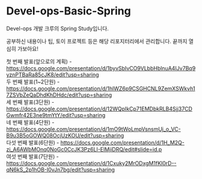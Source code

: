 # Devel-ops-Basic-Spring
Devel-ops 개발 크루의 Spring Study입니다.

공부하신 내용이나 팁, 토이 프로젝트 등은 해당 리포지터리에서 관리합니다.
끝까지 열심히 가보아요!

첫 번째 발표(앞으로의 계획) - https://docs.google.com/presentation/d/1byvSbIvCO9VLbbHblnuA4IJv7Bq9yznPTBaRa85cJK8/edit?usp=sharing <br>
두 번째 발표(1~2단원) - https://docs.google.com/presentation/d/1hlWZ6p9CSGHCNL9ZemXSWkvh17ZSVbZeQaDhdKhDHdc/edit?usp=sharing <br>
세 번째 발표(3단원) - https://docs.google.com/presentation/d/12WQpIkCp71EMDbkRLB4Sjj37CDGwmfr42E3ne9tmYtY/edit?usp=sharing <br>
네 번째 발표(4단원) - https://docs.google.com/presentation/d/1mO9tWoLmpVsnsmUj_o_VC-B9u3B5oGOWQ08OcjUzKOU/edit?usp=sharing <br>
다섯 번째 발표(6단원) - https://docs.google.com/presentation/d/1H_M2Q-zi_A6AWbMOnq0NoGc0CcJK3Pz6LI-ElMjiDRQ/edit#slide=id.p <br>
여섯 번째 발표(7단원) - https://docs.google.com/presentation/d/1Cxuky2MrODxgM1fKl0rD--qN6kS_2p1hOB-I0vJn7bg/edit?usp=sharing <br>
